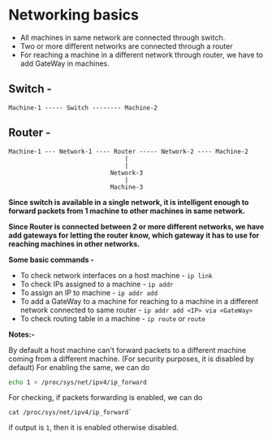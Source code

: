 # Networking basics

- All machines in same network are connected through switch.
- Two or more different networks are connected through a router
- For reaching a machine in a different network through router, we have to add GateWay in machines.

## Switch -

```
Machine-1 ----- Switch -------- Machine-2
```

## Router -

```
Machine-1 --- Network-1 ---- Router ----- Network-2 ---- Machine-2
                                |
                                |
                            Network-3
                                |
                            Machine-3
```

**Since switch is available in a single network, it is intelligent enough to forward packets from 1 machine to other machines in same network.**

**Since Router is connected between 2 or more different networks, we have add gateways for letting the router know, which gateway it has to use for reaching machines in other networks.**

**Some basic commands -**

- To check network interfaces on a host machine - `ip link`
- To check IPs assigned to a machine - `ip addr`
- To assign an IP to machine - `ip addr add`
- To add a GateWay to a machine for reaching to a machine in a different network connected to same router - `ip addr add <IP> via <GateWay>`
- To check routing table in a machine - `ip route` or `route`

**Notes:-**

By default a host machine can't forward packets to a different machine coming from a different machine. (For security purposes, it is disabled by default)
For enabling the same, we can do

```Bash
echo 1 > /proc/sys/net/ipv4/ip_forward
```

For checking, if packets forwarding is enabled, we can do

```
cat /proc/sys/net/ipv4/ip_forward`
```

if output is `1`, then it is enabled otherwise disabled.

